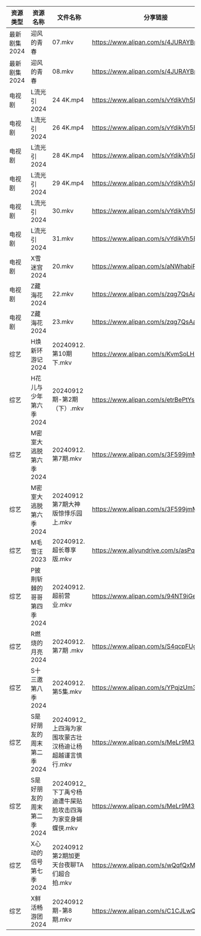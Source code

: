 | 资源类型     | 资源名称            | 文件名称                                | 分享链接                                      | 更新时间                |
| -------- | --------------- | ----------------------------------- | ----------------------------------------- | ------------------- |
| 最新剧集2024 | 迎风的青春           | 07.mkv                              | https://www.alipan.com/s/4JURAYBpwGR      | 2024-09-12 10:11:15 |
| 最新剧集2024 | 迎风的青春           | 08.mkv                              | https://www.alipan.com/s/4JURAYBpwGR      | 2024-09-12 10:11:14 |
| 电视剧      | L流光引2024        | 24 4K.mp4                           | https://www.alipan.com/s/vYdikVh5BuN      | 2024-09-12 00:06:11 |
| 电视剧      | L流光引2024        | 26 4K.mp4                           | https://www.alipan.com/s/vYdikVh5BuN      | 2024-09-12 00:06:10 |
| 电视剧      | L流光引2024        | 28 4K.mp4                           | https://www.alipan.com/s/vYdikVh5BuN      | 2024-09-12 00:06:10 |
| 电视剧      | L流光引2024        | 29 4K.mp4                           | https://www.alipan.com/s/vYdikVh5BuN      | 2024-09-12 00:06:10 |
| 电视剧      | L流光引2024        | 30.mkv                              | https://www.alipan.com/s/vYdikVh5BuN      | 2024-09-12 19:06:58 |
| 电视剧      | L流光引2024        | 31.mkv                              | https://www.alipan.com/s/vYdikVh5BuN      | 2024-09-12 19:06:57 |
| 电视剧      | X雪迷宫2024        | 20.mkv                              | https://www.alipan.com/s/aNWhabiRP3d      | 2024-09-12 19:08:28 |
| 电视剧      | Z藏海花2024        | 22.mkv                              | https://www.alipan.com/s/zqg7QsAadFY      | 2024-09-12 19:08:53 |
| 电视剧      | Z藏海花2024        | 23.mkv                              | https://www.alipan.com/s/zqg7QsAadFY      | 2024-09-12 19:08:53 |
| 综艺       | H焕新环游记2024      | 20240912.第10期下.mkv                  | https://www.alipan.com/s/KvmSoLHMiZr      | 2024-09-12 14:08:12 |
| 综艺       | H花儿与少年第六季2024   | 20240912期-第2期（下）.mkv                | https://www.alipan.com/s/etrBePtYsJ7      | 2024-09-12 14:08:15 |
| 综艺       | M密室大逃脱第六季2024   | 20240912.第7期.mkv                    | https://www.alipan.com/s/3F599jmMJTn      | 2024-09-12 14:08:34 |
| 综艺       | M密室大逃脱第六季2024   | 20240912第7期大神版惊悸乐园上.mkv             | https://www.alipan.com/s/3F599jmMJTn      | 2024-09-12 14:08:33 |
| 综艺       | M毛雪汪2023        | 20240912.超长尊享版.mkv                  | https://www.aliyundrive.com/s/asPqfgPRqAg | 2024-09-12 14:08:39 |
| 综艺       | P披荆斩棘的哥哥第四季2024 | 20240912.超前营业.mkv                   | https://www.alipan.com/s/94NT9iGe94e      | 2024-09-12 14:08:52 |
| 综艺       | R燃烧的月亮2024      | 20240912.第7期 .mkv                   | https://www.alipan.com/s/S4qcpFUguQa      | 2024-09-12 14:09:00 |
| 综艺       | S十三邀第八季2024     | 20240912.第5集.mkv                    | https://www.alipan.com/s/YPqjzUm3jpL      | 2024-09-12 14:09:03 |
| 综艺       | S是好朋友的周末第二季2024 | 20240912_上四海为家围攻蒙古壮汉杨迪让杨超越谨言慎行.mkv  | https://www.alipan.com/s/MeLr9M3vuvt      | 2024-09-12 14:09:17 |
| 综艺       | S是好朋友的周末第二季2024 | 20240912_下丁禹兮杨迪遭牛屎贴脸攻击四海为家变身蝴蝶侠.mkv | https://www.alipan.com/s/MeLr9M3vuvt      | 2024-09-12 14:09:17 |
| 综艺       | X心动的信号第七季2024   | 20240912第2期加更天台夜聊TA们超合拍.mkv         | https://www.alipan.com/s/wQqfQxMS8Sx      | 2024-09-12 14:09:49 |
| 综艺       | X鲜活畅游团2024      | 20240912期-第8期.mkv                   | https://www.alipan.com/s/C1CJLwQZPeT      | 2024-09-12 19:08:32 |
